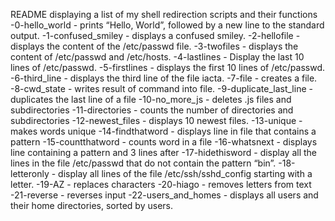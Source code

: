 README displaying a list of my shell redirection scripts and their functions
-0-hello_world - prints “Hello, World”, followed by a new line to the standard output.
-1-confused_smiley - displays a confused smiley.
-2-hellofile - displays the content of the /etc/passwd file.
-3-twofiles - displays the content of /etc/passwd and /etc/hosts.
-4-lastlines - Display the last 10 lines of /etc/passwd.
-5-firstlines - displays the first 10 lines of /etc/passwd.
-6-third_line - displays the third line of the file iacta.
-7-file - creates a file.
-8-cwd_state - writes result of command into file.
-9-duplicate_last_line - duplicates the last line of a file
-10-no_more_js - deletes .js files and subdirectories
-11-directories - counts the number of directories and subdirectories
-12-newest_files - displays 10 newest files.
-13-unique - makes words unique
-14-findthatword - displays line in file that contains a pattern
-15-countthatword - counts word in a file
-16-whatsnext - displays line containing a pattern and 3 lines after
-17-hidethisword - display all the lines in the file /etc/passwd that do not contain the pattern “bin”.
-18-letteronly - display all lines of the file /etc/ssh/sshd_config starting with a letter.
-19-AZ - replaces characters
-20-hiago - removes letters from text
-21-reverse - reverses input
-22-users_and_homes - displays all users and their home directories, sorted by users.
